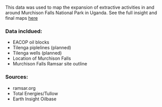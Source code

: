This data was used to map the expansion of extractive activities in and around Murchison Falls National Park in Uganda. See the full insight and final maps [here](https://earth-insight.org/insight/eacop-ripple-effect/)

### Data incldued: 
- EACOP oil blocks 
- Tilenga piplelines (planned)
- Tilenga wells (planned)
- Location of Murchison Falls 
- Murchison Falls Ramsar site outline 

### Sources: 
- ramsar.org 
- Total Energies/Tullow 
- Earth Insight Oilbase 